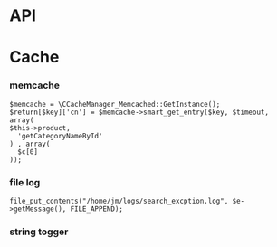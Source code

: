 API
===================

# Cache

### memcache
    $memcache = \CCacheManager_Memcached::GetInstance();
    $return[$key]['cn'] = $memcache->smart_get_entry($key, $timeout, array(
    $this->product,
      'getCategoryNameById'
    ) , array(
      $c[0]
    ));

### file log
    file_put_contents("/home/jm/logs/search_excption.log", $e->getMessage(), FILE_APPEND);

### string togger
    
